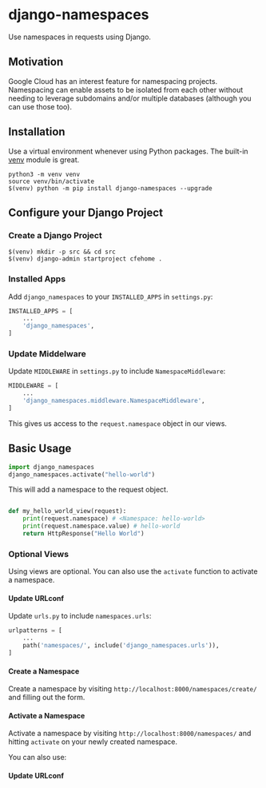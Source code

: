 # django-namespaces

Use namespaces in requests using Django.


## Motivation

Google Cloud has an interest feature for namespacing projects. Namespacing can enable assets to be isolated from each other without needing to leverage subdomains and/or multiple databases (although you can use those too).


## Installation

Use a virtual environment whenever using Python packages. The built-in [venv](https://docs.python.org/3/library/venv.html) module is great.
```
python3 -m venv venv
source venv/bin/activate
$(venv) python -m pip install django-namespaces --upgrade
```

## Configure your Django Project

### Create a Django Project
```
$(venv) mkdir -p src && cd src
$(venv) django-admin startproject cfehome .
```

### Installed Apps
Add `django_namespaces` to your `INSTALLED_APPS` in `settings.py`:
```python
INSTALLED_APPS = [
    ...
    'django_namespaces',
]
```

### Update Middelware
Update `MIDDLEWARE` in `settings.py` to include `NamespaceMiddleware`:
```python
MIDDLEWARE = [
    ...
    'django_namespaces.middleware.NamespaceMiddleware',
]
```


This gives us access to the `request.namespace` object in our views.


## Basic Usage

```python
import django_namespaces
django_namespaces.activate("hello-world")
```
This will add a namespace to the request object.

```python

def my_hello_world_view(request):
    print(request.namespace) # <Namespace: hello-world>
    print(request.namespace.value) # hello-world
    return HttpResponse("Hello World") 
```


### Optional Views
Using views are optional. You can also use the `activate` function to activate a namespace.

#### Update URLconf
Update `urls.py` to include `namespaces.urls`:
```python
urlpatterns = [
    ...
    path('namespaces/', include('django_namespaces.urls')),
]
```


#### Create a Namespace
Create a namespace by visiting `http://localhost:8000/namespaces/create/` and filling out the form.


#### Activate a Namespace
Activate a namespace by visiting `http://localhost:8000/namespaces/` and hitting `activate` on your newly created namespace.

You can also use:


#### Update URLconf


